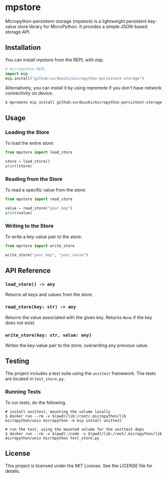 # mpstore

Micropython-persistent-storage (mpstore) is a lightweight persistent key-value store library for MicroPython. It provides a simple JSON-based storage API.

## Installation

You can install mpstore from the REPL with mip.
```python
# micropython REPL
import mip
mip.install("github:surdouski/micropython-persistent-storage")
```

Alternatively, you can install it by using mpremote if you don't have network connectivity on device.
```
$ mpremote mip install github:surdouski/micropython-persistent-storage
```


## Usage

### Loading the Store

To load the entire store:

```python
from mpstore import load_store

store = load_store()
print(store)
```

### Reading from the Store

To read a specific value from the store:

```python
from mpstore import read_store

value = read_store("your_key")
print(value)
```

### Writing to the Store

To write a key-value pair to the store:

```python
from mpstore import write_store

write_store("your_key", "your_value")
```

## API Reference

### `load_store() -> any`

Returns all keys and values from the store.

### `read_store(key: str) -> any`

Returns the value associated with the given key. Returns `None` if the key does not exist.

### `write_store(key: str, value: any)`

Writes the key-value pair to the store, overwriting any previous value.

## Testing

The project includes a test suite using the `unittest` framework. The tests are located in `test_store.py`.

### Running Tests

To run tests, do the following.
```
# install unittest, mounting the volume locally
$ docker run --rm -v $(pwd)/lib:/root/.micropython/lib micropython/unix micropython -m mip install unittest

# run the test, using the mounted volume for the unittest deps
$ docker run --rm -v $(pwd):/code -v $(pwd)/lib:/root/.micropython/lib micropython/unix micropython test_store.py
```

## License

This project is licensed under the MIT License. See the LICENSE file for details.
